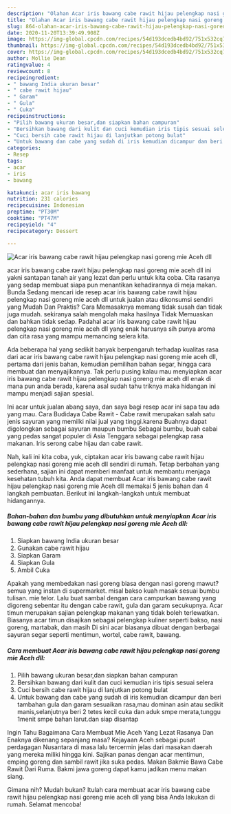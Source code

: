 ```yaml
---
description: "Olahan Acar iris bawang cabe rawit hijau pelengkap nasi goreng mie Aceh dll | Langkah Membuat Acar iris bawang cabe rawit hijau pelengkap nasi goreng mie Aceh dll Yang Sempurna"
title: "Olahan Acar iris bawang cabe rawit hijau pelengkap nasi goreng mie Aceh dll | Langkah Membuat Acar iris bawang cabe rawit hijau pelengkap nasi goreng mie Aceh dll Yang Sempurna"
slug: 864-olahan-acar-iris-bawang-cabe-rawit-hijau-pelengkap-nasi-goreng-mie-aceh-dll-langkah-membuat-acar-iris-bawang-cabe-rawit-hijau-pelengkap-nasi-goreng-mie-aceh-dll-yang-sempurna
date: 2020-11-20T13:39:49.908Z
image: https://img-global.cpcdn.com/recipes/54d193dcedb4bd92/751x532cq70/acar-iris-bawang-cabe-rawit-hijau-pelengkap-nasi-goreng-mie-aceh-dll-foto-resep-utama.jpg
thumbnail: https://img-global.cpcdn.com/recipes/54d193dcedb4bd92/751x532cq70/acar-iris-bawang-cabe-rawit-hijau-pelengkap-nasi-goreng-mie-aceh-dll-foto-resep-utama.jpg
cover: https://img-global.cpcdn.com/recipes/54d193dcedb4bd92/751x532cq70/acar-iris-bawang-cabe-rawit-hijau-pelengkap-nasi-goreng-mie-aceh-dll-foto-resep-utama.jpg
author: Mollie Dean
ratingvalue: 4
reviewcount: 8
recipeingredient:
- " bawang India ukuran besar"
- " cabe rawit hijau"
- " Garam"
- " Gula"
- " Cuka"
recipeinstructions:
- "Pilih bawang ukuran besar,dan siapkan bahan campuran"
- "Bersihkan bawang dari kulit dan cuci kemudian iris tipis sesuai selera"
- "Cuci bersih cabe rawit hijau di lanjutkan potong bulat"
- "Untuk bawang dan cabe yang sudah di iris kemudian dicampur dan beri tambahan gula dan garam sesuaikan rasa,mau dominan asin atau sedikit manis,selanjutnya beri 2 tetes kecil cuka dan aduk smpe merata,tunggu 1menit smpe bahan larut.dan siap disantap"
categories:
- Resep
tags:
- acar
- iris
- bawang

katakunci: acar iris bawang 
nutrition: 231 calories
recipecuisine: Indonesian
preptime: "PT30M"
cooktime: "PT47M"
recipeyield: "4"
recipecategory: Dessert

---
```



![Acar iris bawang cabe rawit hijau pelengkap nasi goreng mie Aceh dll](https://img-global.cpcdn.com/recipes/54d193dcedb4bd92/751x532cq70/acar-iris-bawang-cabe-rawit-hijau-pelengkap-nasi-goreng-mie-aceh-dll-foto-resep-utama.jpg)


acar iris bawang cabe rawit hijau pelengkap nasi goreng mie aceh dll ini yakni santapan tanah air yang lezat dan perlu untuk kita coba. Cita rasanya yang sedap membuat siapa pun menantikan kehadirannya di meja makan.
Bunda Sedang mencari ide resep acar iris bawang cabe rawit hijau pelengkap nasi goreng mie aceh dll untuk jualan atau dikonsumsi sendiri yang Mudah Dan Praktis? Cara Memasaknya memang tidak susah dan tidak juga mudah. sekiranya salah mengolah maka hasilnya Tidak Memuaskan dan bahkan tidak sedap. Padahal acar iris bawang cabe rawit hijau pelengkap nasi goreng mie aceh dll yang enak harusnya sih punya aroma dan cita rasa yang mampu memancing selera kita.

Ada beberapa hal yang sedikit banyak berpengaruh terhadap kualitas rasa dari acar iris bawang cabe rawit hijau pelengkap nasi goreng mie aceh dll, pertama dari jenis bahan, kemudian pemilihan bahan segar, hingga cara membuat dan menyajikannya. Tak perlu pusing kalau mau menyiapkan acar iris bawang cabe rawit hijau pelengkap nasi goreng mie aceh dll enak di mana pun anda berada, karena asal sudah tahu triknya maka hidangan ini mampu menjadi sajian spesial.

Ini acar untuk jualan abang saya, dan saya bagi resep acar ini sapa tau ada yang mau. Cara Budidaya Cabe Rawit - Cabe rawit merupakan salah satu jenis sayuran yang memilki nilai jual yang tinggi.karena Buahnya dapat digolongkan sebagai sayuran maupun bumbu Sebagai bumbu, buah cabai yang pedas sangat populer di Asia Tenggara sebagai pelengkap rasa makanan. Iris serong cabe hijau dan cabe rawit.


Nah, kali ini kita coba, yuk, ciptakan acar iris bawang cabe rawit hijau pelengkap nasi goreng mie aceh dll sendiri di rumah. Tetap berbahan yang sederhana, sajian ini dapat memberi manfaat untuk membantu menjaga kesehatan tubuh kita. Anda dapat membuat Acar iris bawang cabe rawit hijau pelengkap nasi goreng mie Aceh dll memakai 5 jenis bahan dan 4 langkah pembuatan. Berikut ini langkah-langkah untuk membuat hidangannya.

<!--inarticleads1-->

##### Bahan-bahan dan bumbu yang dibutuhkan untuk menyiapkan Acar iris bawang cabe rawit hijau pelengkap nasi goreng mie Aceh dll:

1. Siapkan  bawang India ukuran besar
1. Gunakan  cabe rawit hijau
1. Siapkan  Garam
1. Siapkan  Gula
1. Ambil  Cuka


Apakah yang membedakan nasi goreng biasa dengan nasi goreng mawut? semua yang instan di supermarket. misal bakso kuah masak sesuai bumbu tulisan. mie telor. Lalu buat sambal dengan cara campurkan bawang yang digoreng sebentar itu dengan cabe rawit, gula dan garam secukupnya. Acar timun merupakan sajian pelengkap makanan yang tidak boleh terlewatkan. Biasanya acar timun disajikan sebagai pelengkap kuliner seperti bakso, nasi goreng, martabak, dan masih Di sini acar biasanya dibuat dengan berbagai sayuran segar seperti mentimun, wortel, cabe rawit, bawang. 

<!--inarticleads2-->

##### Cara membuat Acar iris bawang cabe rawit hijau pelengkap nasi goreng mie Aceh dll:

1. Pilih bawang ukuran besar,dan siapkan bahan campuran
1. Bersihkan bawang dari kulit dan cuci kemudian iris tipis sesuai selera
1. Cuci bersih cabe rawit hijau di lanjutkan potong bulat
1. Untuk bawang dan cabe yang sudah di iris kemudian dicampur dan beri tambahan gula dan garam sesuaikan rasa,mau dominan asin atau sedikit manis,selanjutnya beri 2 tetes kecil cuka dan aduk smpe merata,tunggu 1menit smpe bahan larut.dan siap disantap


Ingin Tahu Bagaimana Cara Membuat Mie Aceh Yang Lezat Rasanya Dan Enaknya dikenang sepanjang masa? Kejayaan Aceh sebagai pusat perdagagan Nusantara di masa lalu tercermin jelas dari masakan daerah yang mereka miliki hingga kini. Sajikan panas dengan acar mentimun, emping goreng dan sambil rawit jika suka pedas. Makan Bakmie Bawa Cabe Rawit Dari Ruma. Bakmi jawa goreng dapat kamu jadikan menu makan siang. 

Gimana nih? Mudah bukan? Itulah cara membuat acar iris bawang cabe rawit hijau pelengkap nasi goreng mie aceh dll yang bisa Anda lakukan di rumah. Selamat mencoba!
